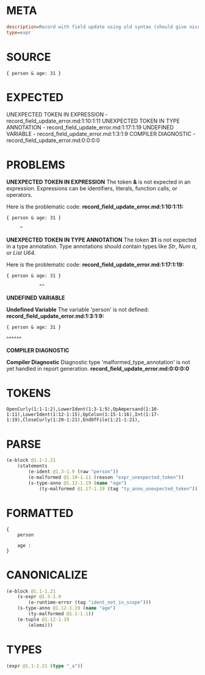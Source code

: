# META
~~~ini
description=Record with field update using old syntax (should give nice error message)
type=expr
~~~
# SOURCE
~~~roc
{ person & age: 31 }
~~~
# EXPECTED
UNEXPECTED TOKEN IN EXPRESSION - record_field_update_error.md:1:10:1:11
UNEXPECTED TOKEN IN TYPE ANNOTATION - record_field_update_error.md:1:17:1:19
UNDEFINED VARIABLE - record_field_update_error.md:1:3:1:9
COMPILER DIAGNOSTIC - record_field_update_error.md:0:0:0:0
# PROBLEMS
**UNEXPECTED TOKEN IN EXPRESSION**
The token **&** is not expected in an expression.
Expressions can be identifiers, literals, function calls, or operators.

Here is the problematic code:
**record_field_update_error.md:1:10:1:11:**
```roc
{ person & age: 31 }
```
         ^


**UNEXPECTED TOKEN IN TYPE ANNOTATION**
The token **31** is not expected in a type annotation.
Type annotations should contain types like _Str_, _Num a_, or _List U64_.

Here is the problematic code:
**record_field_update_error.md:1:17:1:19:**
```roc
{ person & age: 31 }
```
                ^^


**UNDEFINED VARIABLE**

**Undefined Variable**
The variable 'person' is not defined:
**record_field_update_error.md:1:3:1:9:**
```roc
{ person & age: 31 }
```
  ^^^^^^


**COMPILER DIAGNOSTIC**

**Compiler Diagnostic**
Diagnostic type 'malformed_type_annotation' is not yet handled in report generation.
**record_field_update_error.md:0:0:0:0**

# TOKENS
~~~zig
OpenCurly(1:1-1:2),LowerIdent(1:3-1:9),OpAmpersand(1:10-1:11),LowerIdent(1:12-1:15),OpColon(1:15-1:16),Int(1:17-1:19),CloseCurly(1:20-1:21),EndOfFile(1:21-1:21),
~~~
# PARSE
~~~clojure
(e-block @1.1-1.21
	(statements
		(e-ident @1.3-1.9 (raw "person"))
		(e-malformed @1.10-1.11 (reason "expr_unexpected_token"))
		(s-type-anno @1.12-1.19 (name "age")
			(ty-malformed @1.17-1.19 (tag "ty_anno_unexpected_token")))))
~~~
# FORMATTED
~~~roc
{
	person
	
	age : 
}
~~~
# CANONICALIZE
~~~clojure
(e-block @1.1-1.21
	(s-expr @1.3-1.9
		(e-runtime-error (tag "ident_not_in_scope")))
	(s-type-anno @1.12-1.19 (name "age")
		(ty-malformed @1.1-1.1))
	(e-tuple @1.12-1.19
		(elems)))
~~~
# TYPES
~~~clojure
(expr @1.1-1.21 (type "_a"))
~~~
